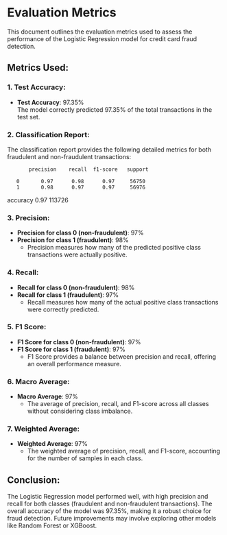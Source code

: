 # Evaluation Metrics

This document outlines the evaluation metrics used to assess the performance of the Logistic Regression model for credit card fraud detection.

## Metrics Used:

### 1. Test Accuracy:
- **Test Accuracy**: 97.35%  
  The model correctly predicted 97.35% of the total transactions in the test set.

### 2. Classification Report:
The classification report provides the following detailed metrics for both fraudulent and non-fraudulent transactions:

           precision    recall  f1-score   support

       0       0.97      0.98      0.97     56750
       1       0.98      0.97      0.97     56976

accuracy                           0.97    113726

### 3. Precision:
- **Precision for class 0 (non-fraudulent)**: 97%
- **Precision for class 1 (fraudulent)**: 98%
  - Precision measures how many of the predicted positive class transactions were actually positive.

### 4. Recall:
- **Recall for class 0 (non-fraudulent)**: 98%
- **Recall for class 1 (fraudulent)**: 97%
  - Recall measures how many of the actual positive class transactions were correctly predicted.

### 5. F1 Score:
- **F1 Score for class 0 (non-fraudulent)**: 97%
- **F1 Score for class 1 (fraudulent)**: 97%
  - F1 Score provides a balance between precision and recall, offering an overall performance measure.

### 6. Macro Average:
- **Macro Average**: 97%
  - The average of precision, recall, and F1-score across all classes without considering class imbalance.

### 7. Weighted Average:
- **Weighted Average**: 97%
  - The weighted average of precision, recall, and F1-score, accounting for the number of samples in each class.

## Conclusion:
The Logistic Regression model performed well, with high precision and recall for both classes (fraudulent and non-fraudulent transactions). The overall accuracy of the model was 97.35%, making it a robust choice for fraud detection. Future improvements may involve exploring other models like Random Forest or XGBoost.
